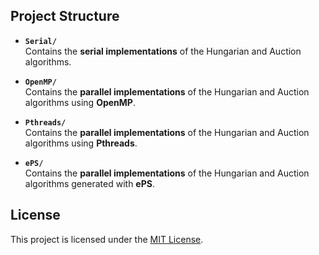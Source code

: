 ## Project Structure

- **`Serial/`**  
  Contains the **serial implementations** of the Hungarian and Auction algorithms.

- **`OpenMP/`**  
  Contains the **parallel implementations** of the Hungarian and Auction algorithms using **OpenMP**.

- **`Pthreads/`**  
  Contains the **parallel implementations** of the Hungarian and Auction algorithms using **Pthreads**.

- **`ePS/`**  
  Contains the **parallel implementations** of the Hungarian and Auction algorithms generated with **ePS**.

## License

This project is licensed under the [MIT License](LICENSE).
